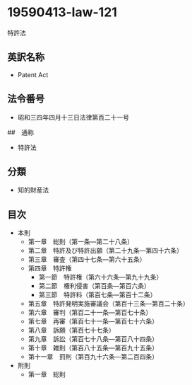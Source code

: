 # 19590413-law-121

特許法

## 英訳名称

- Patent Act

## 法令番号

- 昭和三四年四月十三日法律第百二十一号

##　通称

- 特許法

## 分類

- 知的財産法

## 目次

- 本則
  - 第一章　総則（第一条―第二十八条）
  - 第二章　特許及び特許出願（第二十九条―第四十六条）
  - 第三章　審査（第四十七条―第六十五条）
  - 第四章　特許権
    - 第一節　特許権（第六十六条―第九十九条）
    - 第二節　権利侵害（第百条―第百六条）
    - 第三節　特許料（第百七条―第百十二条）
  - 第五章　特許発明実施審議会（第百十三条―第百二十条）
  - 第六章　審判（第百二十一条―第百七十条）
  - 第七章　再審（第百七十一条―第百七十六条）
  - 第八章　訴願（第百七十七条）
  - 第九章　訴訟（第百七十八条―第百八十四条）
  - 第十章　雑則（第百八十五条―第百九十五条）
  - 第十一章　罰則（第百九十六条―第二百四条）
- 附則
  - 第一章　総則
